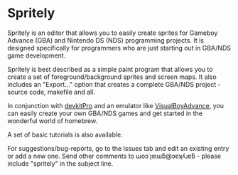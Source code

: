# Spritely

Spritely is an editor that allows you to easily create sprites for Gameboy
Advance (GBA) and Nintendo DS (NDS) programming projects. It is designed
specifically for programmers who are just starting out in GBA/NDS game
development.

Spritely is best described as a simple paint program that allows you to create
a set of foreground/background sprites and screen maps. It also includes an
"Export..." option that creates a complete GBA/NDS project - source code,
makefile and all.

In conjunction with [devkitPro](https://sourceforge.net/projects/devkitpro/) and
an emulator like [VisualBoyAdvance](https://sourceforge.net/projects/vba/), you
can easily create your own GBA/NDS games and get started in the wonderful world
of homebrew.

A set of basic tutorials is also available.

For suggestions/bug-reports, go to the Issues tab and edit an existing entry or
add a new one. Send other comments to ɯoɔ˙ןıɐɯƃ@ɔɐʞʎɹɐƃ - please include
"spritely" in the subject line.
